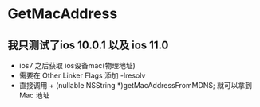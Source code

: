 # GetMacAddress
## 我只测试了ios 10.0.1 以及 ios 11.0 
* ios7 之后获取 ios设备mac(物理地址)
*  需要在  Other Linker Flags 添加 -lresolv
*  直接调用 + (nullable NSString *)getMacAddressFromMDNS; 就可以拿到Mac 地址
